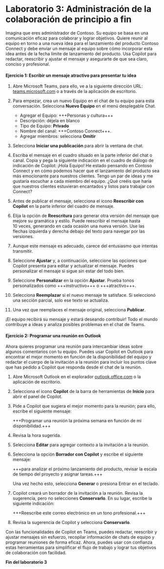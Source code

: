 # Laboratorio 3: Administración de la colaboración de principio a fin

Imagina que eres administrador de Contoso. Su equipo se basa en una comunicación eficaz para colaborar y lograr objetivos. Quiere reunir al equipo en torno a una nueva idea para el lanzamiento del producto Contoso Connect y debe enviar un mensaje al equipo sobre cómo incorporar esta idea antes de la fecha límite de lanzamiento del producto. Usa Copilot para redactar, reescribir y ajustar el mensaje y asegurarte de que sea claro, conciso y profesional.

#### Ejercicio 1: Escribir un mensaje atractivo para presentar tu idea

1. Abre Microsoft Teams, para ello, ve a la siguiente dirección URL: [teams.microsoft.com](https://teams.microsoft.com) o a través de la aplicación de escritorio.

1. Para empezar, crea un nuevo Equipo en el chat de tu equipo para esta conversación. Selecciona **Nuevo Equipo** en el menú desplegable Chat.

    - Agregar el Equipo: +++Personas y cultura+++
    - Descripción: déjela en blanco
    - Tipo de Equipo: **Privado**
    - Nombre del canal: +++Contoso Connect+++.
    - Agregar miembros: selecciona **Omitir**

1. Selecciona **Iniciar una publicación** para abrir la ventana de chat.

1. Escriba el mensaje en el cuadro situado en la parte inferior del chat o canal. Copia y pega la siguiente indicación en el cuadro de diálogo de indicación de Copilot: ¡Hola Equipo! He estado pensando en Contoso Connect y en cómo podemos hacer que el lanzamiento del producto sea más emocionante para nuestros clientes. Tengo un par de ideas y me gustaría escuchar a cada miembro del equipo. ¿Qué creéis que haría que nuestros clientes estuvieran encantados y listos para trabajar con Connect?

1. Antes de publicar el mensaje, selecciona el icono **Reescribir con Copilot** en la parte inferior del cuadro de mensaje.

1. Elija la opción de **Reescritura** para generar otra versión del mensaje que mejore su gramática y estilo. Puede reescribir el mensaje hasta 10 veces, generando en cada ocasión una nueva versión. Use las flechas izquierda y derecha debajo del texto para navegar por las versiones.

1. Aunque este mensaje es adecuado, carece del entusiasmo que intentas transmitir.

1. Seleccione **Ajustar** y, a continuación, seleccione las opciones que Copilot presenta para editar y actualizar el mensaje. Puedes personalizar el mensaje si sigue sin estar del todo bien.

1. Seleccione **Personalizar** en la opción **Ajustar**. Prueba tonos personalizados como +++instructivo+++ o +++atractivo+++.

1. Selecciona **Reemplazar** si el nuevo mensaje te satisface. Si seleccionó una sección parcial, solo ese texto se actualiza.

1. Una vez que reemplaces el mensaje original, selecciona **Publicar**.

¡El equipo recibirá su mensaje y estará deseando contribuir! Todo el mundo contribuye a ideas y analiza posibles problemas en el chat de Teams.

#### Ejercicio 2: Programar una reunión en Outlook

Ahora quieres programar una reunión para intercambiar ideas sobre algunos comentarios con tu equipo. Puedes usar Copilot en Outlook para encontrar el mejor momento en función de la disponibilidad del equipo y redactar el cuerpo de la invitación a la reunión para incluir los puntos clave que has pedido a Copilot que responda desde el chat de la reunión.

1. Abre Microsoft Outlook en el explorador [outlook.office.com](https://outlook.office.com) o la aplicación de escritorio.

1. Selecciona el icono **Copilot** de la barra de herramientas de **Inicio** para abrir el panel de Copilot.

1. Pide a Copilot que sugiera el mejor momento para la reunión; para ello, escribe el siguiente mensaje:

    +++Programar una reunión la próxima semana en función de mi disponibilidad.+++

1. Revisa la hora sugerida.

1. Selecciona **Editar** para agregar contexto a la invitación a la reunión.

1. Selecciona la opción **Borrador con Copilot** y escribe el siguiente mensaje:

    +++para analizar el próximo lanzamiento del producto, revisar la escala de tiempo del proyecto y asignar tareas.+++

    Una vez hecho esto, selecciona **Generar** o presiona Entrar en el teclado.

1. Copilot creará un borrador de la invitación a la reunión. Revisa la sugerencia, pero no selecciones **Conservarlo**. En su lugar, escribe la siguiente indicación:

    +++Reescribe este correo electrónico en un tono profesional.+++

1. Revisa la sugerencia de Copilot y selecciona **Conservarlo**.

Con las funcionalidades de Copilot en Teams, puedes redactar, reescribir y ajustar mensajes sin esfuerzo, recopilar información de chats de equipo y programar reuniones de forma eficaz. Ahora, puedes usar con confianza estas herramientas para simplificar el flujo de trabajo y lograr tus objetivos de colaboración con facilidad.

**Fin del laboratorio 3**
